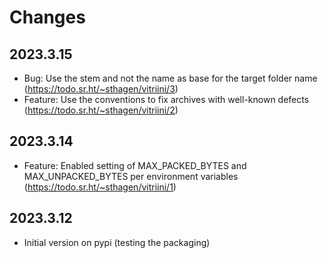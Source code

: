 # Changes

## 2023.3.15

* Bug: Use the stem and not the name as base for the target folder name (<https://todo.sr.ht/~sthagen/vitriini/3>)
* Feature: Use the conventions to fix archives with well-known defects (<https://todo.sr.ht/~sthagen/vitriini/2>)

## 2023.3.14

* Feature: Enabled setting of MAX_PACKED_BYTES and MAX_UNPACKED_BYTES per environment variables (<https://todo.sr.ht/~sthagen/vitriini/1>)

## 2023.3.12

* Initial version on pypi (testing the packaging)
